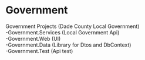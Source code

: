 # Government
Government Projects (Dade County Local Government)  
-Government.Services (Local Government Api)  
-Government.Web (UI)  
-Government.Data (Library for Dtos and DbContext)  
-Government.Test (Api test)   
